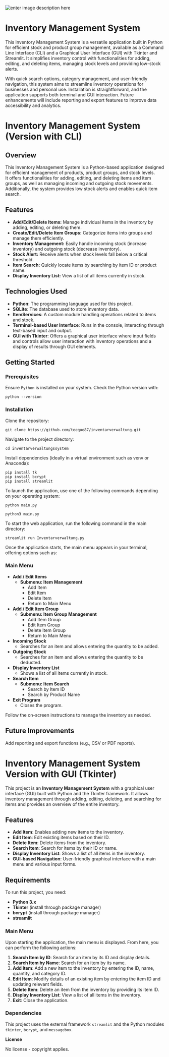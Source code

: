 ![enter image description here](https://tse1.mm.bing.net/th?id=OIG4.k5fL_MZmyAwPGwWDYhMZ&pid=ImgGn)

# Inventory Management System

This Inventory Management System is a versatile application built in Python for efficient stock and product group management, available as a Command Line Interface (CLI) and a Graphical User Interface (GUI) with Tkinter and Streamlit. It simplifies inventory control with functionalities for adding, editing, and deleting items, managing stock levels and providing low-stock alerts.  

With quick search options, category management, and user-friendly navigation, this system aims to streamline inventory operations for businesses and personal use. Installation is straightforward, and the application supports both terminal and GUI interaction. Future enhancements will include reporting and export features to improve data accessibility and analytics.

# Inventory Management System (Version with CLI)

## **Overview**

This Inventory Management System is a Python-based application designed for efficient management of products, product groups, and stock levels.  
It offers functionalities for adding, editing, and deleting items and item groups, as well as managing incoming and outgoing stock movements.  
Additionally, the system provides low stock alerts and enables quick item search.

## **Features**

- **Add/Edit/Delete Items:** Manage individual items in the inventory by adding, editing, or deleting them.
- **Create/Edit/Delete Item Groups:** Categorize items into groups and manage them efficiently.
- **Inventory Management:** Easily handle incoming stock (increase inventory) and outgoing stock (decrease inventory).
- **Stock Alert:** Receive alerts when stock levels fall below a critical threshold.
- **Item Search:** Quickly locate items by searching by item ID or product name.
- **Display Inventory List:** View a list of all items currently in stock.

## Technologies Used

- **Python**: The programming language used for this project.
- **SQLite**: The database used to store inventory data.
- **ItemServices**: A custom module handling operations related to items and stock.
- **Terminal-based User Interface**: Runs in the console, interacting through text-based input and output.
- **GUI with Tkinter**: Offers a graphical user interface where input fields and controls allow user interaction with inventory operations and a display of results through GUI elements.

## **Getting Started**


### Prerequisites

Ensure `Python` is installed on your system. Check the Python version with:
```
python --version
```

### Installation

Clone the repository:
```
git clone https://github.com/teeque87/inventarverwaltung.git
```
Navigate to the project directory:
```
cd inventarverwaltungssystem
```
Install dependencies (ideally in a virtual environment such as venv or Anaconda):
```
pip install tk
pip install bcrypt
pip install streamlit
```
To launch the application, use one of the following commands depending on your operating system:
```
python main.py
```
```
python3 main.py
```
To start the web application, run the following command in the main directory:
```
streamlit run Inventarverwaltung.py
```
Once the application starts, the main menu appears in your terminal, offering options such as:

### Main Menu

- **Add / Edit Items**
    - **Submenu: Item Management**
        - Add Item
        - Edit Item
        - Delete Item
        - Return to Main Menu
- **Add / Edit Item Group**
    - **Submenu: Item Group Management**
        - Add Item Group
        - Edit Item Group
        - Delete Item Group
        - Return to Main Menu
- **Incoming Stock**
    - Searches for an item and allows entering the quantity to be added.
- **Outgoing Stock**
    - Searches for an item and allows entering the quantity to be deducted.
- **Display Inventory List**
    - Shows a list of all items currently in stock.
- **Search Item**
    - **Submenu: Item Search**
        - Search by Item ID
        - Search by Product Name
- **Exit Program**
    - Closes the program.

Follow the on-screen instructions to manage the inventory as needed.

## **Future Improvements**

Add reporting and export functions (e.g., CSV or PDF reports).

# Inventory Management System Version with GUI (Tkinter)

This project is an **Inventory Management System** with a graphical user interface (GUI) built with Python and the Tkinter framework. It allows inventory management through adding, editing, deleting, and searching for items and provides an overview of the entire inventory.

## Features

- **Add Item**: Enables adding new items to the inventory.
- **Edit Item**: Edit existing items based on their ID.
- **Delete Item**: Delete items from the inventory.
- **Search Item**: Search for items by their ID or name.
- **Display Inventory List**: Shows a list of all items in the inventory.
- **GUI-based Navigation**: User-friendly graphical interface with a main menu and various input forms.

## Requirements

To run this project, you need:

- **Python 3.x**
- **Tkinter** (install through package manager)
- **bcrypt** (install through package manager)
- **streamlit** 

### Main Menu

Upon starting the application, the main menu is displayed. From here, you can perform the following actions:

1. **Search Item by ID**: Search for an item by its ID and display details.
2. **Search Item by Name**: Search for an item by its name.
3. **Add Item**: Add a new item to the inventory by entering the ID, name, quantity, and category ID.
4. **Edit Item**: Modify details of an existing item by entering the item ID and updating relevant fields.
5. **Delete Item**: Delete an item from the inventory by providing its item ID.
6. **Display Inventory List**: View a list of all items in the inventory.
7. **Exit**: Close the application.

### Dependencies

This project uses the external framework `streamlit` and the Python modules `tkinter`, `bcrypt`, and `messagebox`.

**License**

No license - copyright applies.
